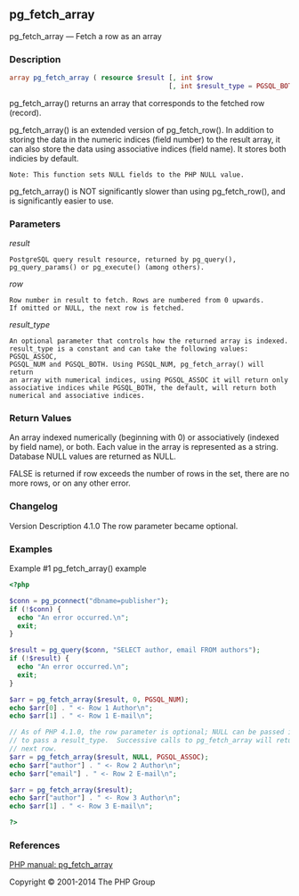 ## pg_fetch_array


pg_fetch_array — Fetch a row as an array

### Description

```php
array pg_fetch_array ( resource $result [, int $row
                                        [, int $result_type = PGSQL_BOTH ]] )
```

pg_fetch_array() returns an array that corresponds to the fetched row (record).

pg_fetch_array() is an extended version of pg_fetch_row().
In addition to storing the data in the numeric indices (field number) to
the result array, it can also store the data using associative indices
(field name). It stores both indicies by default.

    Note: This function sets NULL fields to the PHP NULL value.

pg_fetch_array() is NOT significantly slower than using pg_fetch_row(),
and is significantly easier to use.

### Parameters

*result*

    PostgreSQL query result resource, returned by pg_query(),
    pg_query_params() or pg_execute() (among others).

*row*

    Row number in result to fetch. Rows are numbered from 0 upwards.
    If omitted or NULL, the next row is fetched.

*result_type*

    An optional parameter that controls how the returned array is indexed.
    result_type is a constant and can take the following values: PGSQL_ASSOC,
    PGSQL_NUM and PGSQL_BOTH. Using PGSQL_NUM, pg_fetch_array() will return
    an array with numerical indices, using PGSQL_ASSOC it will return only
    associative indices while PGSQL_BOTH, the default, will return both
    numerical and associative indices.

### Return Values

An array indexed numerically (beginning with 0) or associatively (indexed by
field name), or both. Each value in the array is represented as a string.
Database NULL values are returned as NULL.

FALSE is returned if row exceeds the number of rows in the set, there are
no more rows, or on any other error.

### Changelog

Version 	Description
4.1.0 	The row parameter became optional.

### Examples

Example #1 pg_fetch_array() example

```php
<?php 

$conn = pg_pconnect("dbname=publisher");
if (!$conn) {
  echo "An error occurred.\n";
  exit;
}

$result = pg_query($conn, "SELECT author, email FROM authors");
if (!$result) {
  echo "An error occurred.\n";
  exit;
}

$arr = pg_fetch_array($result, 0, PGSQL_NUM);
echo $arr[0] . " <- Row 1 Author\n";
echo $arr[1] . " <- Row 1 E-mail\n";

// As of PHP 4.1.0, the row parameter is optional; NULL can be passed instead,
// to pass a result_type.  Successive calls to pg_fetch_array will return the
// next row.
$arr = pg_fetch_array($result, NULL, PGSQL_ASSOC);
echo $arr["author"] . " <- Row 2 Author\n";
echo $arr["email"] . " <- Row 2 E-mail\n";

$arr = pg_fetch_array($result);
echo $arr["author"] . " <- Row 3 Author\n";
echo $arr[1] . " <- Row 3 E-mail\n";

?>
```

### References

[PHP manual: pg_fetch_array](http://www.php.net/manual/en/function.pg-fetch-array.php)

Copyright © 2001-2014 The PHP Group